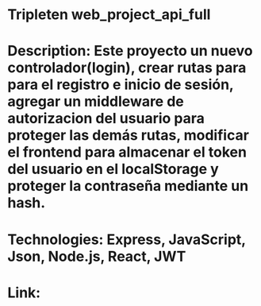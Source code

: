 # Tripleten web_project_api_full

# Description: Este proyecto un nuevo controlador(login), crear rutas para para el registro e inicio de sesión, agregar un middleware de autorizacion del usuario para proteger las demás rutas, modificar el frontend para almacenar el token del usuario en el localStorage y proteger la contraseña mediante un hash.

# Technologies: Express, JavaScript, Json, Node.js, React, JWT

# Link:
